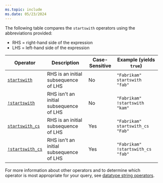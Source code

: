 ```yaml
---
ms.topic: include
ms.date: 05/23/2024
---
```


The following table compares the `startswith` operators using the abbreviations provided:

* RHS = right-hand side of the expression
* LHS = left-hand side of the expression

|Operator   |Description   |Case-Sensitive  |Example (yields `true`)  |
|-----------|--------------|----------------|-------------------------|
|[`startswith`](../query/startswith-operator.md) |RHS is an initial subsequence of LHS |No |`"Fabrikam" startswith "fab"`|
|[`!startswith`](../query/not-startswith-operator.md) |RHS isn't an initial subsequence of LHS |No |`"Fabrikam" !startswith "kam"`|
|[`startswith_cs`](../query/startswith-cs-operator.md)  |RHS is an initial subsequence of LHS |Yes |`"Fabrikam" startswith_cs "Fab"`|
|[`!startswith_cs`](../query/not-startswith-cs-operator.md) |RHS isn't an initial subsequence of LHS |Yes |`"Fabrikam" !startswith_cs "fab"`|

For more information about other operators and to determine which operator is most appropriate for your query, see [datatype string operators](../query/datatypes-string-operators.md).
